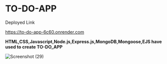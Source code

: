 # TO-DO-APP
Deployed Link 


https://to-do-app-6c60.onrender.com


**HTML,CSS,Javascript,Node.js,Express.js,MongoDB,Mongoose,EJS have used to create TO-DO_APP**


![Screenshot (29)](https://github.com/AdarshSingh933/TO-DO-APP/assets/130076154/6dbef11f-9280-4ec3-a326-3703f111139a)

